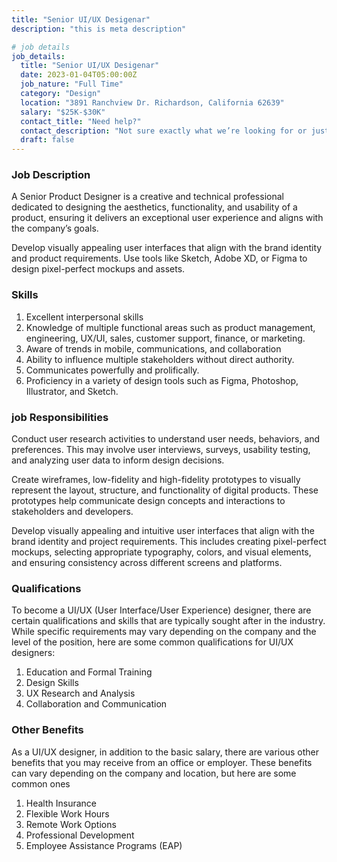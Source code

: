 ```yaml
---
title: "Senior UI/UX Desigenar"
description: "this is meta description"

# job details
job_details:
  title: "Senior UI/UX Desigenar"
  date: 2023-01-04T05:00:00Z
  job_nature: "Full Time"
  category: "Design"
  location: "3891 Ranchview Dr. Richardson, California 62639"
  salary: "$25K-$30K"
  contact_title: "Need help?"
  contact_description: "Not sure exactly what we’re looking for or just want clarification? We’d be happy to chat with you and clear things up for you. Anytime"
  draft: false
---
```


### Job Description

A Senior Product Designer is a creative and technical professional dedicated to designing the aesthetics, functionality, and usability of a product, ensuring it delivers an exceptional user experience and aligns with the company’s goals.

Develop visually appealing user interfaces that align with the brand identity and product requirements. Use tools like Sketch, Adobe XD, or Figma to design pixel-perfect mockups and assets.

### Skills

1. Excellent interpersonal skills
2. Knowledge of multiple functional areas such as product management, engineering, UX/UI, sales, customer support, finance, or marketing.
3. Aware of trends in mobile, communications, and collaboration
4. Ability to influence multiple stakeholders without direct authority.
5. Communicates powerfully and prolifically.
6. Proficiency in a variety of design tools such as Figma, Photoshop, Illustrator, and Sketch.

### job Responsibilities

Conduct user research activities to understand user needs, behaviors, and preferences. This may involve user interviews, surveys, usability testing, and analyzing user data to inform design decisions.

Create wireframes, low-fidelity and high-fidelity prototypes to visually represent the layout, structure, and functionality of digital products. These prototypes help communicate design concepts and interactions to stakeholders and developers.

Develop visually appealing and intuitive user interfaces that align with the brand identity and project requirements. This includes creating pixel-perfect mockups, selecting appropriate typography, colors, and visual elements, and ensuring consistency across different screens and platforms.

### Qualifications

To become a UI/UX (User Interface/User Experience) designer, there are certain qualifications and skills that are typically sought after in the industry. While specific requirements may vary depending on the company and the level of the position, here are some common qualifications for UI/UX designers:

1. Education and Formal Training
2. Design Skills
3. UX Research and Analysis
4. Collaboration and Communication

### Other Benefits

As a UI/UX designer, in addition to the basic salary, there are various other benefits that you may receive from an office or employer. These benefits can vary depending on the company and location, but here are some common ones

1. Health Insurance
2. Flexible Work Hours
3. Remote Work Options
4. Professional Development
5. Employee Assistance Programs (EAP)
